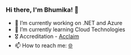 ### Hi there, I'm Bhumika! 👋


- 🔭 I’m currently working on .NET and Azure
- 🌱 I’m currently learning Cloud Technologies
- 🎖️ Accreditation - [Acclaim](https://www.youracclaim.com/users/iambhumikapatel)
- 📫 How to reach me: [🌐](https://bhumikapatel.netlify.app/)

<!--
**b-patel/b-patel** is a ✨ _special_ ✨ repository because its `README.md` (this file) appears on your GitHub profile.

Here are some ideas to get you started:

- 🔭 I’m currently working on ...
- 🌱 I’m currently learning ...
- 👯 I’m looking to collaborate on ...
- 🤔 I’m looking for help with ...
- 💬 Ask me about ...
- 📫 How to reach me: ...
- 😄 Pronouns: ...
- ⚡ Fun fact: ...
-->
